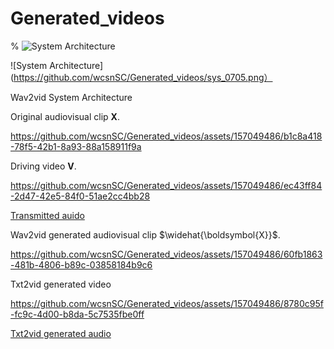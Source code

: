 # Generated_videos

% ![System Architecture](https://github.com/wcsnSC/Generated_videos/assets/157049486/cca96d72-c06a-4515-8e0c-e629fe059273)

![System Architecture](https://github.com/wcsnSC/Generated_videos/sys_0705.png）

Wav2vid System Architecture

Original audiovisual clip $\boldsymbol{X}$.

https://github.com/wcsnSC/Generated_videos/assets/157049486/b1c8a418-78f5-42b1-8a93-88a158911f9a

Driving video $\boldsymbol{V}$.

https://github.com/wcsnSC/Generated_videos/assets/157049486/ec43ff84-2d47-42e5-84f0-51ae2cc4bb28


[Transmitted auido](https://s31.aconvert.com/convert/p3r68-cdx67/0ofva-1mz7u.wav)


Wav2vid generated audiovisual clip  $\widehat{\boldsymbol{X}}$.

https://github.com/wcsnSC/Generated_videos/assets/157049486/60fb1863-481b-4806-b89c-03858184b9c6


Txt2vid generated video

https://github.com/wcsnSC/Generated_videos/assets/157049486/8780c95f-fc9c-4d00-b8da-5c7535fbe0ff


[Txt2vid generated audio](https://s17.aconvert.com/convert/p3r68-cdx67/nvjhj-q1omx.mp3)<br>





